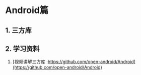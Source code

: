 # Android篇

## 1. 三方库

## 2. 学习资料

1. [视频讲解三方库 :https://github.com/open-android/Android](https://github.com/open-android/Android)
